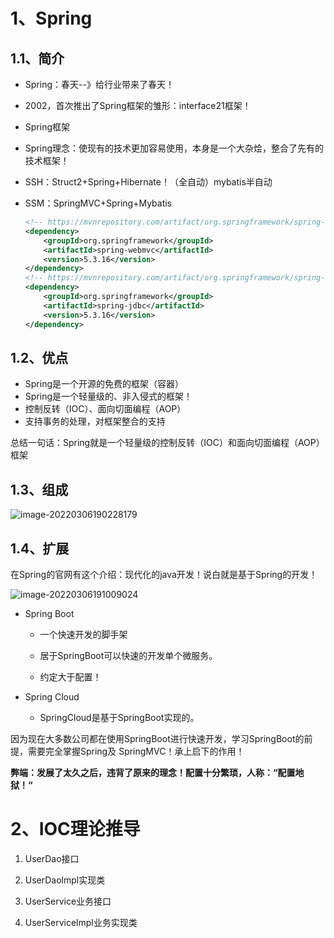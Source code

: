 # 1、Spring

## 1.1、简介

- Spring：春天--》给行业带来了春天！
- 2002，首次推出了Spring框架的雏形：interface21框架！
- Spring框架
- Spring理念：使现有的技术更加容易使用，本身是一个大杂烩，整合了先有的技术框架！



- SSH：Struct2+Spring+Hibernate！（全自动）mybatis半自动

- SSM：SpringMVC+Spring+Mybatis

  ```xml
  <!-- https://mvnrepository.com/artifact/org.springframework/spring-webmvc -->
  <dependency>
      <groupId>org.springframework</groupId>
      <artifactId>spring-webmvc</artifactId>
      <version>5.3.16</version>
  </dependency>
  <!-- https://mvnrepository.com/artifact/org.springframework/spring-webmvc -->
  <dependency>
      <groupId>org.springframework</groupId>
      <artifactId>spring-jdbc</artifactId>
      <version>5.3.16</version>
  </dependency>
  ```

## 1.2、优点

- Spring是一个开源的免费的框架（容器）
- Spring是一个轻量级的、非入侵式的框架！
- 控制反转（IOC）、面向切面编程（AOP）
- 支持事务的处理，对框架整合的支持



总结一句话：Spring就是一个轻量级的控制反转（IOC）和面向切面编程（AOP）框架

## 1.3、组成

![image-20220306190228179](C:\Users\Admin\AppData\Roaming\Typora\typora-user-images\image-20220306190228179.png)

## 1.4、扩展

在Spring的官网有这个介绍：现代化的java开发！说白就是基于Spring的开发！

![image-20220306191009024](C:\Users\Admin\AppData\Roaming\Typora\typora-user-images\image-20220306191009024.png)

- Spring Boot

  - 一个快速开发的脚手架

  - 居于SpringBoot可以快速的开发单个微服务。

  - 约定大于配置！

- Spring Cloud
  - SpringCloud是基于SpringBoot实现的。

因为现在大多数公司都在使用SpringBoot进行快速开发，学习SpringBoot的前提，需要完全掌握Spring及 SpringMVC！承上启下的作用！

**弊端：发展了太久之后，违背了原来的理念！配置十分繁琐，人称：“配置地狱！“**

# 2、IOC理论推导

1. UserDao接口



1. UserDaolmpl实现类



1. UserService业务接口



1. UserServicelmpl业务实现类



